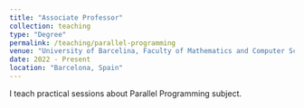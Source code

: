 ```yaml
---
title: "Associate Professor"
collection: teaching
type: "Degree"
permalink: /teaching/parallel-programming
venue: "University of Barcelina, Faculty of Mathematics and Computer Science"
date: 2022 - Present
location: "Barcelona, Spain"
---
```


I teach practical sessions about Parallel Programming subject.
